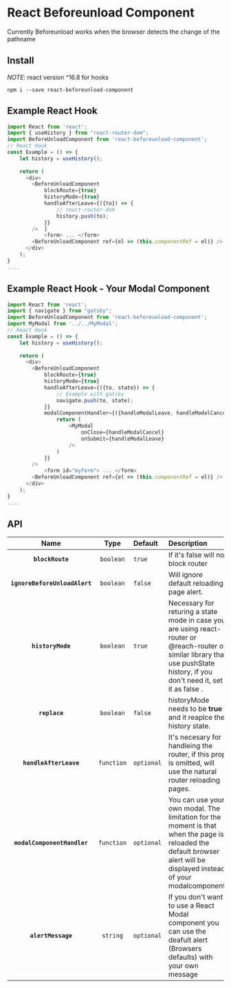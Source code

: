 

# React Beforeunload Component

Currently Beforeunload works when the browser detects the change of the pathname


## Install
*NOTE*: react version ^16.8 for hooks

`npm i --save react-beforeunload-component`

## Example React Hook
```js
import React from 'react';
import { useHistory } from "react-router-dom";
import BeforeUnloadComponent from 'react-beforeunload-component';
// React Hook
const Example = () => {
    let history = useHistory();
    
    return (
      <div>
        <BeforeUnloadComponent
            blockRoute={true}   
            historyMode={true}  
            handleAfterLeave={({to}) => {
                // react-router-dom
                history.push(to);
            }}
        />  ]
            <form> ... </form>
        <BeforeUnloadComponent ref={el => (this.componentRef = el)} />
      </div>
    );
}
....

```
## Example React Hook - Your Modal Component
```js
import React from 'react';
import { navigate } from "gatsby";
import BeforeUnloadComponent from 'react-beforeunload-component';
import MyModal from '../../MyModal';
// React Hook
const Example = () => {
    let history = useHistory();
    
    return (
      <div>
        <BeforeUnloadComponent
            blockRoute={true}   
            historyMode={true}  
            handleAfterLeave={({to, state}) => {
                // Example with gatsby
                navigate.push(to, state);
            }}
            modalComponentHandler={({handleModalLeave, handleModalCancel})=>{
                return (
                    <MyModal
                        onClose={handleModalCancel}
                        onSubmit={handleModalLeave}
                    />
                )
            }}
        />  
            <form id="myform"> ... </form>
        <BeforeUnloadComponent ref={el => (this.componentRef = el)} />
      </div>
    );
}
....

```
## API

|         Name          | Type     | Default  | Description |
| :-------------------: | :-------: | :------- | :---------------------------------------------------------------------------------------------------------------------------------- |
|     **`blockRoute`**  | `boolean` | `true` | If it's false will not block router |
|     **`ignoreBeforeUnloadAlert`**  | `boolean` | `false` |  Will ignore default reloading page alert.  |
|     **`historyMode`**     | `boolean` | `true` |  Necessary for returing a state mode in case you are using react-router or @reach-router or similar library that use pushState history, if you don't need it, set it as false .  |
|   **`replace`**    | `boolean`  | `false` | historyMode needs to be __true__ and it reaplce the history state. |
|   **`handleAfterLeave`**  | `function` | `optional` | It's necesary for handleing the router, if this prop is omitted, will use the natural router reloading pages. |
|   **`modalComponentHandler`**  | `function`  | `optional` | You can use your own modal. The limitation for the moment is that when the page is reloaded the default browser alert will be displayed instead of your modalcomponent. |
| **`alertMessage`** | `string` | `optional` | If you don't want to use a React Modal component you can use the deafult alert (Browsers defaults) with your own message |                                                                              

